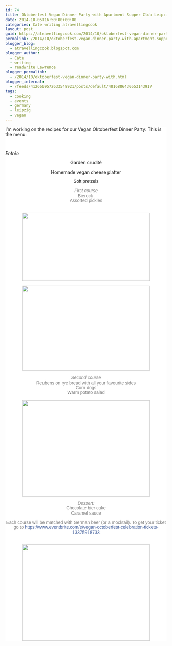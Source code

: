 ```yaml
---
id: 74
title: Oktoberfest Vegan Dinner Party with Apartment Supper Club Leipzig
date: 2014-10-05T16:50:00+00:00
categories: Cate writing atravellingcook
layout: post
guid: https://atravellingcook.com/2014/10/oktoberfest-vegan-dinner-party-with-apartment-supper-club-leipzig.html
permalink: /2014/10/oktoberfest-vegan-dinner-party-with-apartment-supper-club-leipzig.html
blogger_blog:
  - atravellingcook.blogspot.com
blogger_author:
  - Cate
  - writing
  - readwrite Lawrence
blogger_permalink:
  - /2014/10/oktoberfest-vegan-dinner-party-with.html
blogger_internal:
  - /feeds/4126609572633548921/posts/default/4816886430553143917
tags:
  - cooking
  - events
  - germany
  - leipzig
  - vegan
---
```

<div style="background-color: white; line-height: 15.3599996566772px; margin-bottom: 1em; margin-top: 1em;">
  I&#8217;m working on the recipes for our Vegan Oktoberfest Dinner Party: This is the menu:


<p style="text-align: center;">
   
  
  <i style="line-height: 15.3599996566772px;">Entrée</i>


<p style="text-align: center;">
  Garden crudité


<p style="text-align: center;">
  Homemade vegan cheese platter


<div style="text-align: center;">
  <span style="display: inline;"><span style="font-family: Arial, Helvetica, sans-serif; line-height: 15.3599996566772px;">Soft pretzels


<div style="background-color: white; display: inline; line-height: 15.3599996566772px;">
  <div style="color: grey; margin-bottom: 1em; margin-top: 1em;">
  
  
  <div style="text-align: center;">
    <span style="font-family: Arial, Helvetica, sans-serif; line-height: 15.3599996566772px;"><i>First course</i>
  
  
  <div style="text-align: center;">
    <span style="line-height: 15.3599996566772px;">Bierock<span style="line-height: 15.3599996566772px;"> 
  
  
  <div style="text-align: center;">
    <span style="font-family: Arial, Helvetica, sans-serif; line-height: 15.3599996566772px;">Assorted pickles
  
  
  <div style="font-family: Helvetica, Arial, 'lucida grande', tahoma, verdana, arial, sans-serif;">
  
  
  <div style="color: grey; font-family: Helvetica, Arial, 'lucida grande', tahoma, verdana, arial, sans-serif; margin-bottom: 1em; margin-top: 1em;">
                             <a style="line-height: 15.3599996566772px; margin-left: 1em; margin-right: 1em; text-align: center;" href="https://4.bp.blogspot.com/-OXH8F4aFJwI/VDFoLOVqZ5I/AAAAAAAAJpc/4slq2DoCsC4/s1600/locali-reuben-half.JPG"><img src="https://4.bp.blogspot.com/-OXH8F4aFJwI/VDFoLOVqZ5I/AAAAAAAAJpc/4slq2DoCsC4/s1600/locali-reuben-half.JPG" alt="" width="400" height="213" border="0" /></a>
  
  
  <div style="color: grey; font-family: Helvetica, Arial, 'lucida grande', tahoma, verdana, arial, sans-serif; margin-bottom: 1em; margin-top: 1em;">
  
  
  <div style="font-family: Helvetica, Arial, 'lucida grande', tahoma, verdana, arial, sans-serif; text-align: center;">
    <a style="line-height: 15.3599996566772px; margin-left: 1em; margin-right: 1em;" href="https://2.bp.blogspot.com/-yeSWEH_IhA4/VDFoKomYW4I/AAAAAAAAJpU/K6c-y9dih-Y/s1600/corn-dog-11.jpg"><img src="https://2.bp.blogspot.com/-yeSWEH_IhA4/VDFoKomYW4I/AAAAAAAAJpU/K6c-y9dih-Y/s1600/corn-dog-11.jpg" alt="" width="400" height="265" border="0" /></a>
  
  
  <div style="font-family: Helvetica, Arial, 'lucida grande', tahoma, verdana, arial, sans-serif; text-align: center;">
    <i style="line-height: 15.3599996566772px;"> </i>
  
  
  <div style="font-family: Helvetica, Arial, 'lucida grande', tahoma, verdana, arial, sans-serif; text-align: center;">
    <i style="line-height: 15.3599996566772px;">Second course</i>
  
  
  <div style="font-family: Helvetica, Arial, 'lucida grande', tahoma, verdana, arial, sans-serif; text-align: center;">
    <span style="line-height: 15.3599996566772px;">Reubens on rye bread with all your favourite sides
  
  
  <div style="font-family: Helvetica, Arial, 'lucida grande', tahoma, verdana, arial, sans-serif; text-align: center;">
    <span style="line-height: 15.3599996566772px;">Corn dogs
  
  
  <div style="font-family: Helvetica, Arial, 'lucida grande', tahoma, verdana, arial, sans-serif; text-align: center;">
    <span style="line-height: 15.3599996566772px;">Warm potato salad
  
  
  <div style="font-family: Helvetica, Arial, 'lucida grande', tahoma, verdana, arial, sans-serif; text-align: center;">
    <span style="line-height: 15.3599996566772px;"> 
  
  
  <div style="font-family: Helvetica, Arial, 'lucida grande', tahoma, verdana, arial, sans-serif; text-align: center;">
    <a style="line-height: 15.3599996566772px; margin-left: 1em; margin-right: 1em;" href="https://2.bp.blogspot.com/-v_Mu2MxC-Dw/VDFoKmwpIRI/AAAAAAAAJpQ/RU-HJ01dl4I/s1600/Vegan%2BChocolate%2BSpice%2BCake%2B2.jpg"><img src="https://2.bp.blogspot.com/-v_Mu2MxC-Dw/VDFoKmwpIRI/AAAAAAAAJpQ/RU-HJ01dl4I/s1600/Vegan%2BChocolate%2BSpice%2BCake%2B2.jpg" alt="" width="400" height="300" border="0" /></a>
  
  
  <div style="font-family: Helvetica, Arial, 'lucida grande', tahoma, verdana, arial, sans-serif;">
  
  
  <div style="color: grey; font-family: Helvetica, Arial, 'lucida grande', tahoma, verdana, arial, sans-serif; margin-bottom: 1em; margin-top: 1em;">
  
  
  <div style="font-family: Helvetica, Arial, 'lucida grande', tahoma, verdana, arial, sans-serif; text-align: center;">
    <i style="line-height: 15.3599996566772px;">Dessert:</i>
  
  
  <div style="font-family: Helvetica, Arial, 'lucida grande', tahoma, verdana, arial, sans-serif; text-align: center;">
    <span style="line-height: 15.3599996566772px;">Chocolate bier cake
  
  
  <div style="font-family: Helvetica, Arial, 'lucida grande', tahoma, verdana, arial, sans-serif; text-align: center;">
    <span style="line-height: 15.3599996566772px;">Caramel sauce
  
  
  <div style="font-family: Helvetica, Arial, 'lucida grande', tahoma, verdana, arial, sans-serif;">
  
  
  <div style="color: grey; font-family: Helvetica, Arial, 'lucida grande', tahoma, verdana, arial, sans-serif; margin-bottom: 1em; margin-top: 1em;">
    Each course will be matched with German beer (or a mocktail). To get your ticket go to <a style="color: #3b5998; cursor: pointer; text-decoration: none;" href="https://www.eventbrite.com/e/vegan-octoberfest-celebration-tickets-13375918733" target="_blank" rel="nofollow">https://www.eventbrite.com/e/vegan-octoberfest-celebration-tickets-13375918733</a>
  
  
  <div style="font-family: Helvetica, Arial, 'lucida grande', tahoma, verdana, arial, sans-serif; margin-bottom: 1em; margin-top: 1em;">
    <span style="color: #3b5998;"> 
  
  
  <div style="clear: both; font-family: Helvetica, Arial, 'lucida grande', tahoma, verdana, arial, sans-serif; font-size: 12px; text-align: center;">
    <a  href="https://4.bp.blogspot.com/-QgE8S9l21vI/VDFoKgCMuII/AAAAAAAAJpY/mn7IkBSXhX0/s1600/441311_I-Love-Vegan-Beer-Sticker__93133.1408178343.496.390.jpg"><img src="https://4.bp.blogspot.com/-QgE8S9l21vI/VDFoKgCMuII/AAAAAAAAJpY/mn7IkBSXhX0/s1600/441311_I-Love-Vegan-Beer-Sticker__93133.1408178343.496.390.jpg" alt="" width="400" height="300" border="0" /></a>
  
  
  <div style="font-family: Helvetica, Arial, 'lucida grande', tahoma, verdana, arial, sans-serif; font-size: 12px;">
  
  
  <div style="clear: both; font-family: Helvetica, Arial, 'lucida grande', tahoma, verdana, arial, sans-serif; font-size: 12px; text-align: center;">
  
  
  <div style="font-family: Helvetica, Arial, 'lucida grande', tahoma, verdana, arial, sans-serif; font-size: 12px;">
  
  
  <div style="clear: both; font-family: Helvetica, Arial, 'lucida grande', tahoma, verdana, arial, sans-serif; font-size: 12px; text-align: center;">
  
  
  <div style="font-family: Helvetica, Arial, 'lucida grande', tahoma, verdana, arial, sans-serif; font-size: 12px;">
  
  
  <div style="clear: both; font-family: Helvetica, Arial, 'lucida grande', tahoma, verdana, arial, sans-serif; font-size: 12px; text-align: center;">
  
